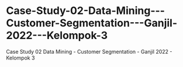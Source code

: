 # Case-Study-02-Data-Mining---Customer-Segmentation---Ganjil-2022---Kelompok-3
Case Study 02 Data Mining - Customer Segmentation - Ganjil 2022 - Kelompok 3

